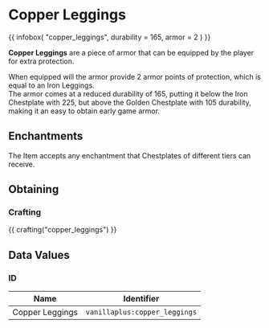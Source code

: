 # Copper Leggings

{{ infobox(
  "copper_leggings",
  durability = 165,
  armor = 2
) }}

**Copper Leggings** are a piece of armor that can be equipped by the player for extra protection.

When equipped will the armor provide 2 armor points of protection, which is equal to an Iron Leggings.  
The armor comes at a reduced durability of 165, putting it below the Iron Chestplate with 225, but above the Golden Chestplate with 105 durability, making it an easy to obtain early game armor.

## Enchantments

The Item accepts any enchantment that Chestplates of different tiers can receive.

## Obtaining

### Crafting

{{ crafting("copper_leggings") }}

## Data Values

### ID

| Name            | Identifier                    |
|-----------------|-------------------------------|
| Copper Leggings | `vanillaplus:copper_leggings` |